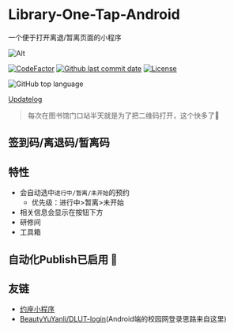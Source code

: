 # Library-One-Tap-Android

一个便于打开离退/暂离页面的小程序

![Alt](https://repobeats.axiom.co/api/embed/cdc58a2fe3912d736bd80f7a85a46d130ce57fb5.svg "Repobeats analytics image")

[![CodeFactor](https://www.codefactor.io/repository/github/qhy040404/Library-One-Tap-Android/badge)](https://www.codefactor.io/repository/github/qhy040404/Library-One-Tap-Android)
[![Github last commit date](https://img.shields.io/github/last-commit/qhy040404/Library-One-Tap-Android.svg?label=Updated&logo=github&cacheSeconds=600)](https://github.com/qhy040404/Library-One-Tap-Android/commits)
[![License](https://img.shields.io/github/license/qhy040404/Library-One-Tap-Android.svg?label=License&logo=github&cacheSeconds=2592000)](https://github.com/qhy040404/Library-One-Tap-Android/blob/master/LICENSE)

![GitHub top language](https://img.shields.io/github/languages/top/qhy040404/Library-One-Tap-Android)

[Updatelog](Updatelog.md)

> 每次在图书馆门口站半天就是为了把二维码打开，这个快多了:dog:

## 签到码/离退码/暂离码

## 特性

- 会自动选中```进行中/暂离/未开始```的预约
    - 优先级：进行中>暂离>未开始
- 相关信息会显示在按钮下方
- 研修间
- 工具箱

## 自动化Publish已启用 :tada:

## 友链

- [约座小程序](https://github.com/qhy040404/DLUT-library-auto-reservation)
- [BeautyYuYanli/DLUT-login](https://github.com/BeautyYuYanli/DLUT-login)(Android端的校园网登录思路来自这里)
